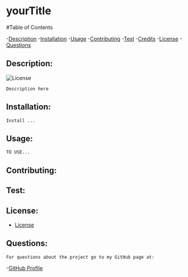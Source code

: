   # yourTitle

  #Table of Contents

  -[Description](#description)
  -[Installation](#installation)
  -[Usage](#usage)
  -[Contributing](#contributing)
  -[Test](#test)
  -[Credits](#credits)
  -[License](#license)
  -[Questions](#questions)

  ## Description:
  ![License]()

    Description here
  ## Installation: 
    Install ...
  ## Usage:
    TO USE...
  ## Contributing: 
    
  ## Test: 
    
  ## License:  

  - [License](https://opensource.org/licenses/)

  ## Questions: 
    For questions about the project go to my GitHub page at:

  -[GitHub Profile](https://github.com/YourGithubUsername)
